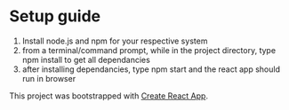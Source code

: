 Setup guide
===

1. Install node.js and npm for your respective system
2. from a terminal/command prompt, while in the project directory, type npm install to get all dependancies
3. after installing dependancies, type npm start and the react app should run in browser

This project was bootstrapped with [Create React App](https://github.com/facebookincubator/create-react-app).
